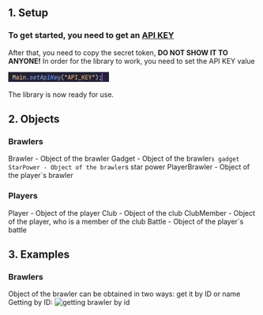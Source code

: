 ## 1. Setup
### To get started, you need to get an [API KEY](https://developer.brawlstars.com/#/account)
After that, you need to copy the secret token, __DO NOT SHOW IT TO ANYONE!__
In order for the library to work, you need to set the API KEY value

![API KEY set show](resources/api_key.png)

The library is now ready for use.

## 2. Objects
### Brawlers
Brawler - Object of the brawler 
Gadget - Object of the brawler`s gadget
StarPower - Object of the brawler`s star power
PlayerBrawler - Object of the player`s brawler

### Players
Player - Object of the player
Club - Object of the club
ClubMember - Object of the player, who is a member of the club
Battle - Object of the player`s battle

## 3. Examples
### Brawlers
Object of the brawler can be obtained in two ways: get it by ID or name
Getting by ID:
![getting brawler by id](resources/BrawlerByID.png)
